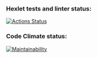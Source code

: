 ### Hexlet tests and linter status:
[![Actions Status](https://github.com/asommar/php-project-45/actions/workflows/hexlet-check.yml/badge.svg)](https://github.com/asommar/php-project-45/actions)
### Code Climate status:
[![Maintainability](https://api.codeclimate.com/v1/badges/b2d98557eb9bf36bd4b5/maintainability)](https://codeclimate.com/github/asommar/php-project-45/maintainability)